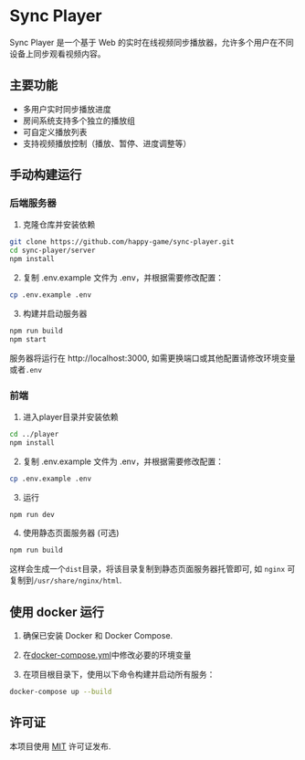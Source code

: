 # Sync Player

Sync Player 是一个基于 Web 的实时在线视频同步播放器，允许多个用户在不同设备上同步观看视频内容。

## 主要功能

- 多用户实时同步播放进度
- 房间系统支持多个独立的播放组
- 可自定义播放列表
- 支持视频播放控制（播放、暂停、进度调整等）

## 手动构建运行

### 后端服务器

1. 克隆仓库并安装依赖

```bash
git clone https://github.com/happy-game/sync-player.git
cd sync-player/server
npm install
```

2. 复制 .env.example 文件为 .env，并根据需要修改配置：

```bash
cp .env.example .env
```

3. 构建并启动服务器

```bash
npm run build
npm start
```
服务器将运行在 http://localhost:3000, 如需更换端口或其他配置请修改环境变量或者`.env`

### 前端

1. 进入player目录并安装依赖

```bash
cd ../player
npm install
```

2. 复制 .env.example 文件为 .env，并根据需要修改配置：

```bash
cp .env.example .env
```

3. 运行

```bash
npm run dev
```

4. 使用静态页面服务器 (可选)

```bash
npm run build
```

这样会生成一个`dist`目录，将该目录复制到静态页面服务器托管即可, 如 `nginx` 可复制到`/usr/share/nginx/html`.

## 使用 docker 运行

1. 确保已安装 Docker 和 Docker Compose.

2. 在[docker-compose.yml](/docker-compose.yml)中修改必要的环境变量

3. 在项目根目录下，使用以下命令构建并启动所有服务：

```bash
docker-compose up --build
```

## 许可证

本项目使用 [MIT](/LICENSE) 许可证发布.